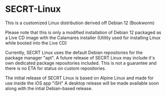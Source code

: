 # SECRT-Linux
This is a customized Linux distribution derived off Debian 12 (Bookworm) 

Please note that this is only a modified installation of Debian 12 packaged as a Live CD image with the Calamares installer (Utility used for installing Linux while booted into the Live CD) 

Currently, SECRT Linux uses the default Debian repositories for the package manager "apt". A future release of SECRT Linux may include it's own dedicated package repositories included. This is not a guarantee and there is no ETA for status on custom repositories.

The initial release of SECRT Linux is based on Alpine Linux and made for use inside the iOS app "iSH" A desktop release will be made available soon along with the intial Debian-based release.
